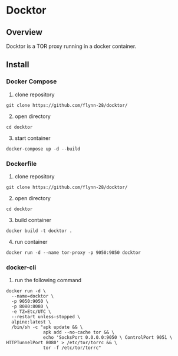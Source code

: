 # Docktor

## Overview
Docktor is a TOR proxy running in a docker container. 

## Install

### Docker Compose
1. clone repository
```
git clone https://github.com/flynn-28/docktor/
```
2. open directory
```
cd docktor
```
3. start container
```
docker-compose up -d --build
```

### Dockerfile
1. clone repository
```
git clone https://github.com/flynn-28/docktor/
```
2. open directory
```
cd docktor
```
3. build container
```
docker build -t docktor .
```
4. run container
```
docker run -d --name tor-proxy -p 9050:9050 docktor
```

### docker-cli
1. run the following command
```
docker run -d \
  --name=docktor \
  -p 9050:9050 \
  -p 8080:8080 \
  -e TZ=Etc/UTC \
  --restart unless-stopped \
  alpine:latest \
  /bin/sh -c "apk update && \
              apk add --no-cache tor && \
              echo 'SocksPort 0.0.0.0:9050 \ ControlPort 9051 \ HTTPTunnelPort 8080' > /etc/tor/torrc && \
              tor -f /etc/tor/torrc"
```
